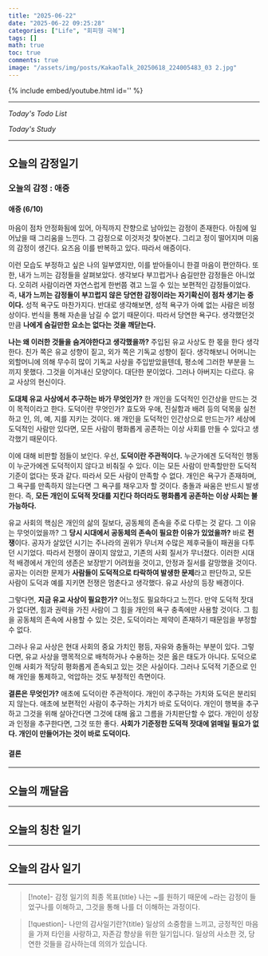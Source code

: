 ```yaml
---
title: "2025-06-22"
date: "2025-06-22 09:25:28"
categories: ["Life", "회피형 극복"]
tags: []
math: true
toc: true
comments: true
image: "/assets/img/posts/KakaoTalk_20250618_224005483_03 2.jpg"
---
```


{% include embed/youtube.html id='' %}



---


_Today's Todo List_


_Today's Study_

---
## 오늘의 감정일기

### 오늘의 감정 : 애증

#### 애증 (6/10)
마음이 점차 안정화됨에 있어, 아직까지 잔향으로 남아있는 감정이 존재한다.
아침에 일어났을 때 그리움을 느낀다. 그 감정으로 이것저것 찾아본다. 그리고 정이 떨어지며 미움의 감정이 생긴다. 요즈음 이를 반복하고 있다. 따라서 애증이다.

이런 모습도 부정하고 싶은 나의 일부였지만, 이를 받아들이니 한결 마음이 편안하다. 또한, 내가 느끼는 감정들을 살펴보았다. 생각보다 부끄럽거나 숨길만한 감정들은 아니었다. 오히려 사람이라면 자연스럽게 한번쯤 겪고 느낄 수 있는 보편적인 감정들이었다. 즉, **내가 느끼는 감정들이 부끄럽지 않은 당연한 감정이라는 자기확신이 점차 생기는 중이다.** 성적 욕구도 마찬가지다. 반대로 생각해보면, 성적 욕구가 아예 없는 사람은 비정상이다. 번식을 통해 자손을 남길 수 없기 때문이다. 따라서 당연한 욕구다. 생각했던것 만큼 **나에게 숨길만한 요소는 없다는 것을 깨닫는다.**

**나는 왜 이러한 것들을 숨겨야한다고 생각했을까?** 주입된 유교 사상도 한 몫을 한다 생각한다. 친가 쪽은 유교 성향이 짙고, 외가 쪽은 기독교 성향이 짙다. 생각해보니 어머니는 외할머니에 의해 무수히 많이 기독교 사상을 주입받았을텐데, 평소에 그러한 부분을 느끼지 못했다. 그것을 이겨내신 모양이다. 대단한 분이었다. 그러나 아버지는 다르다. 유교 사상의 현신이다.

**도대체 유교 사상에서 추구하는 바가 무엇인가?** 한 개인을 도덕적인 인간상을 만드는 것이 목적이라고 한다. 도덕이란 무엇인가? 효도와 우애, 진실함과 배려 등의 덕목을 실천하고 인, 의, 예, 지를 지키는 것이다. 왜 개인을 도덕적인 인간상으로 만드는가? 세상에 도덕적인 사람만 있다면, 모든 사람이 평화롭게 공존하는 이상 사회를 만들 수 있다고 생각했기 때문이다.

이에 대해 비판할 점들이 보인다. 우선, **도덕이란 주관적이다.** 누군가에겐 도덕적인 행동이 누군가에겐 도덕적이지 않다고 비춰질 수 있다. 이는 모든 사람이 만족할만한 도덕적 기준이 없다는 뜻과 같다. 따라서 모든 사람이 만족할 수 없다. 개인은 욕구가 존재하며, 그 욕구를 만족하지 않는다면 그 욕구를 채우고자 할 것이다. 충돌과 싸움은 반드시 발생한다. 즉, **모든 개인이 도덕적 잣대를 지킨다 하더라도 평화롭게 공존하는 이상 사회는 불가능하다.**

유교 사회의 핵심은 개인의 삶의 질보다, 공동체의 존속을 주로 다루는 것 같다. 그 이유는 무엇이었을까? 그 **당시 시대에서 공동체의 존속이 필요한 이유가 있었을까?** 바로 **전쟁**이다. 공자가 살았던 시기는 주나라의 권위가 무너져 수많은 제후국들이 패권을 다투던 시기었다. 따라서 전쟁이 끊이지 않았고, 기존의 사회 질서가 무너졌다. 이러한 시대적 배경에서 개인의 생존은 보장받기 어려웠을 것이고, 안정과 질서를 갈망했을 것이다. 공자는 이러한 문제가 **사람들이 도덕적으로 타락하여 발생한 문제**라고 판단하고, 모든 사람이 도덕과 예를 지키면 전쟁은 멈춘다고 생각했다. 유교 사상의 등장 배경이다.

그렇다면, **지금 유교 사상이 필요한가?** 어느정도 필요하다고 느낀다. 만약 도덕적 잣대가 없다면, 힘과 권력을 가진 사람이 그 힘을 개인의 욕구 충족에만 사용할 것이다. 그 힘을 공동체의 존속에 사용할 수 있는 것은, 도덕이라는 제약이 존재하기 때문임을 부정할 수 없다.

그러나 유교 사상은 현대 사회의 중요 가치인 평등, 자유와 충돌하는 부분이 있다. 그렇다면, 유교 사상을 맹목적으로 배척하거나 수용하는 것은 옳은 태도가 아니다. 도덕으로 인해 사회가 적당히 평화롭게 존속되고 있는 것은 사실이다. 그러나 도덕적 기준으로 인해 개인을 통제하고, 억압하는 것도 부정적인 측면이다.

**결론은 무엇인가?** 애초에 도덕이란 주관적이다. 개인이 추구하는 가치와 도덕은 분리되지 않는다. 애초에 보편적인 사람이 추구하는 가치가 바로 도덕이다. 개인이 행복을 추구하고 그것을 위해 살아간다면 그것에 대해 옳고 그름을 가치판단할 수 없다. 개인이 성장과 인정을 추구한다면, 그것 또한 좋다. **사회가 기준정한 도덕적 잣대에 얽매일 필요가 없다. 개인이 만들어가는 것이 바로 도덕이다.**

#### 결론


---
## 오늘의 깨달음



---
## 오늘의 칭찬 일기



---
## 오늘의 감사 일기



---

> [!note]- 감정 일기의 최종 목표{title}
> 나는 ~를 원하기 때문에 ~라는 감정이 들었구나를 이해하고, 그것을 통해 나를 더 이해하는 과정이다.

> [!question]- 나만의 감사일기란?{title}
> 일상의 소중함을 느끼고, 긍정적인 마음을 가져 타인을 사랑하고, 자존감 향상을 위한 일기입니다. 일상의 사소한 것, 당연한 것들을 감사하는데 의의가 있습니다.